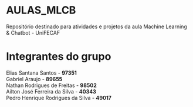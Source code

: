 # AULAS_MLCB
Repositório destinado para atividades e projetos da aula Machine Learning &amp; Chatbot - UniFECAF

# Integrantes do grupo

Elias Santana Santos - <strong>97351</strong> <br>
Gabriel Araujo - <strong>89655</strong><br>
Nathan Rodrigues de Freitas - <strong>98502</strong><br>
Ailton José Ferreira da Silva - <strong>40343</strong><br>
Pedro Henrique Rodrigues da Silva - <strong>49017</strong>
